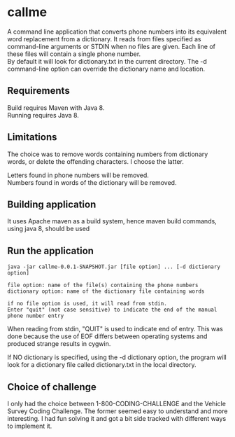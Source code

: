 # callme

A command line application that converts phone numbers into its equivalent word replacement from a dictionary. It reads from files specified as
command-line arguments or STDIN when no files are given. Each line of these files will contain a single phone number.  
By default it will look for dictionary.txt in the current directory.
The -d command-line option can override the dictionary name and location.

## Requirements
Build requires Maven with Java 8.  
Running requires Java 8.

## Limitations
The choice was to remove words containing numbers from dictionary words, or delete the offending characters. I choose the latter.

Letters found in phone numbers will be removed.  
Numbers found in words of the dictionary will be removed.

## Building application
It uses Apache maven as a build system, hence maven build commands, using java 8, should be used

## Run the application

    java -jar callme-0.0.1-SNAPSHOT.jar [file option] ... [-d dictionary option]
    
    file option: name of the file(s) containing the phone numbers
    dictionary option: name of the dictionary file containing words
    
    if no file option is used, it will read from stdin. 
    Enter "quit" (not case sensitive) to indicate the end of the manual phone number entry

When reading from stdin, "QUIT" is used to indicate end of entry. This was done because the use of EOF differs between operating systems and produced strange results in cygwin. 

If NO dictionary is specified, using the -d dictionary option, the program will look for a dictionary file called dictionary.txt in the local directory.

## Choice of challenge

 I only had the choice between 1-800-CODING-CHALLENGE and the Vehicle Survey Coding Challenge. The former seemed easy to understand and  more interesting. I had fun solving it and got a bit side tracked with different ways to implement it.

